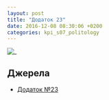 ```yaml
---
layout: post
title: "Додаток 23"
date: 2016-12-08 08:30:06 +0200
categories: kpi_s07_politology
---
```


![_](https://pp.vk.me/c636020/v636020122/36e1a/u8hrX3I0gLg.jpg)

## Джерела

   - [Додаток №23](https://pp.vk.me/c636020/v636020122/36e1a/u8hrX3I0gLg.jpg)
